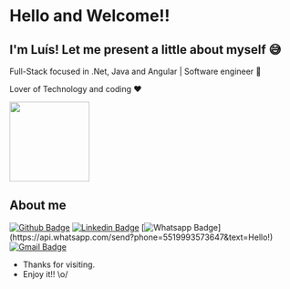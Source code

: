 # Hello and Welcome!!
## I'm Luís! Let me present a little about myself 😅

Full-Stack focused in .Net, Java and Angular | Software engineer :robot:

Lover of Technology and coding :heart:


<div style="display: flex; align-items: center; gap: 20px;">
  <img height="140em" align="center" src="https://github-readme-stats.vercel.app/api/?username=luisgrange&theme=midnight-purple&show_icons=true" />
</div>


## About me 

[![Github Badge](https://img.shields.io/badge/-Github-000?style=flat-square&logo=Github&logoColor=white&link=https://github.com/luisgrange)]([https://github.com/luisgrange)
[![Linkedin Badge](https://img.shields.io/badge/-LinkedIn-blue?style=flat-square&logo=Linkedin&logoColor=white&link=https://www.linkedin.com/in/luis-fernando-g-f/)](https://www.linkedin.com/in/luis-fernando-g-f/)
[![Whatsapp Badge](https://img.shields.io/badge/-Whatsapp-4CA143?style=flat-square&labelColor=4CA143&logo=whatsapp&logoColor=white&link=https://api.whatsapp.com/send?phone=5519993573647&text=Hello!)](https://api.whatsapp.com/send?phone=5519993573647&text=Hello!)
[![Gmail Badge](https://img.shields.io/badge/-Gmail-c14438?style=flat-square&logo=Gmail&logoColor=white&link=mailto:luisfernando237grange@gmail.com)](mailto:luisfernando237grange@gmail.com)


- Thanks for visiting. 
- Enjoy it!! \o/


